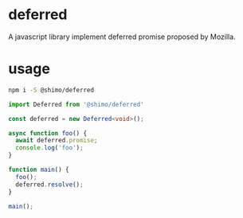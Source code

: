 # deferred
A javascript library implement deferred promise proposed by Mozilla.

# usage
```sh
npm i -S @shimo/deferred
```

```typescript
import Deferred from '@shimo/deferred'

const deferred = new Deferred<void>();

async function foo() {
  await deferred.promise;
  console.log('foo');
}

function main() {
  foo();
  deferred.resolve();
}

main();
```
